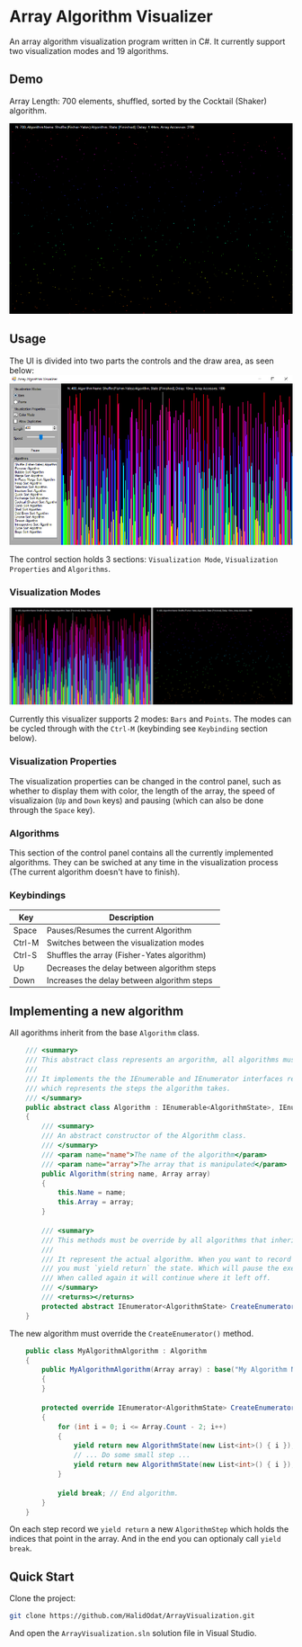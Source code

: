 # Array Algorithm Visualizer

An array algorithm visualization program written in C#. It currently support two visualization modes and 19 algorithms.

## Demo

Array Length: 700 elements, shuffled, sorted by the Cocktail (Shaker) algorithm.

![Demo GIF](./screenshots/demo.gif)

## Usage

The UI is divided into two parts the controls and the draw area, as seen below:
![Program Overview](./screenshots/program_overview.png)

The control section holds 3 sections: `Visualization Mode`, `Visualization Properties` and `Algorithms`.

### Visualization Modes

![Visualization Modes](./screenshots/modes_side_by_side.jpg)

Currently this visualizer supports 2 modes: `Bars` and `Points`. The modes can be cycled through with the `Ctrl-M` (keybinding see `Keybinding` section below).

### Visualization Properties

The visualization properties can be changed in the control panel, such as whether to display them with color, the length of the array, the speed of visualizaion (`Up` and `Down` keys) and pausing (which can also be done through the `Space` key).

### Algorithms

This section of the control panel contains all the currently implemented algorithms. They can be swiched at any time in the visualization process (The current algorithm doesn't have to finish).

### Keybindings

| Key           | Description                                 |
| ------------- | ------------------------------------------- |
| Space         | Pauses/Resumes the current Algorithm        |
| Ctrl-M        | Switches between the visualization modes    |
| Ctrl-S        | Shuffles the array (Fisher-Yates algorithm) |
| Up            | Decreases the delay between algorithm steps |
| Down          | Increases the delay between algorithm steps |

## Implementing a new algorithm

All agorithms inherit from the base `Algorithm` class.

```csharp
    /// <summary>
    /// This abstract class represents an argorithm, all algorithms must inherit from this class.
    /// 
    /// It implements the the IEnumerable and IEnumerator interfaces returning an Algorithm state on enumeration,
    /// which represents the steps the algorithm takes.
    /// </summary>
    public abstract class Algorithm : IEnumerable<AlgorithmState>, IEnumerator<AlgorithmState>
    {
        /// <summary>
        /// An abstract constructor of the Algorithm class.
        /// </summary>
        /// <param name="name">The name of the algorithm</param>
        /// <param name="array">The array that is manipulated</param>
        public Algorithm(string name, Array array)
        {
            this.Name = name;
            this.Array = array;
        }

        /// <summary>
        /// This methods must be override by all algorithms that inherit from this class.
        /// 
        /// It represent the actual algorithm. When you want to record the state of the algorithm,
        /// you must `yield return` the state. Which will pause the execution of the method and return.
        /// When called again it will continue where it left off.
        /// </summary>
        /// <returns></returns>
        protected abstract IEnumerator<AlgorithmState> CreateEnumerator();
    }
```

The new algorithm must override the `CreateEnumerator()` method.

```csharp
    public class MyAlgorithmAlgorithm : Algorithm
    {
        public MyAlgorithmAlgorithm(Array array) : base("My Algorithm Name", array)
        {
        }

        protected override IEnumerator<AlgorithmState> CreateEnumerator()
        {
            for (int i = 0; i <= Array.Count - 2; i++)
            {
                yield return new AlgorithmState(new List<int>() { i }); // Record step
                // ... Do some small step ...
                yield return new AlgorithmState(new List<int>() { i }); // Record step
            }

            yield break; // End algorithm.
        }
    }
```

On each step record we `yield return` a new `AlgorithmStep` which holds the indices that point in the array. And in the end you can optionaly call `yield break`.

## Quick Start

Clone the project:
```bash
git clone https://github.com/HalidOdat/ArrayVisualization.git
```
And open the `ArrayVisualization.sln` solution file in Visual Studio.
